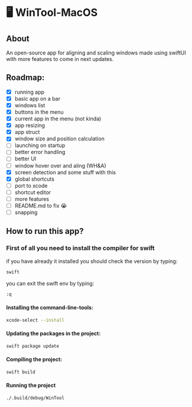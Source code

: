 # 🖥️ WinTool-MacOS
## About
An open-source app for aligning and scaling windows made using swiftUI with more features to come in next updates.
## Roadmap:
- [x] running app
- [x] basic app on a bar
- [x] windows list
- [x] buttons in the menu
- [x] current app in the menu (not kinda)
- [x] app resizing
- [x] app struct
- [x] window size and position calculation
- [ ] launching on startup
- [ ] better error handling
- [ ] better UI
- [ ] window hover over and aling (WH&A)
- [x] screen detection and some stuff with this
- [x] global shortcuts
- [ ] port to xcode
- [ ] shortcut editor
- [ ] more features
- [ ] README.md to fix 😭
- [ ] snapping
## How to run this app?
### First of all you need to install the compiler for swift
if you have already it installed you should check the version by typing:
```zsh
swift
```
you can exit the swift env by typing:
```zsh
:q
```
#### Installing the command-line-tools:
```zsh
xcode-select --install
```
#### Updating the packages in the project:
```zsh
swift package update
```
#### Compiling the project:
```zsh
swift build
```
#### Running the project
```zsh
./.build/debug/WinTool
```
